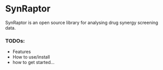 # SynRaptor

SynRaptor is an open source library for analysing drug synergy screening data. 

### TODOs:
* Features
* How to use/install
* how to get started... 
 

 
